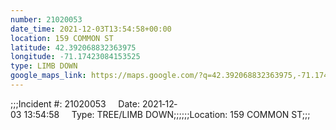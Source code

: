 ```yaml
---
number: 21020053
date_time: 2021-12-03T13:54:58+00:00
location: 159 COMMON ST
latitude: 42.392068832363975
longitude: -71.17423084153525
type: LIMB DOWN
google_maps_link: https://maps.google.com/?q=42.392068832363975,-71.17423084153525
---
```


;;;Incident #: 21020053     Date: 2021‐12‐03 13:54:58     Type: TREE/LIMB DOWN;;;;;;Location: 159 COMMON ST;;;

